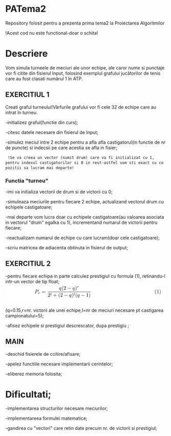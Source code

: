 # PATema2
Repository folosit pentru a prezenta prima tema2 la Proiectarea Algoritmilor

!Acest cod nu este functional-doar o schita!

# Descriere
Vom simula turneele de meciuri ale unor echipe, ale caror nume si punctaje vor fi citite din fisierul Input, folosind exemplul grafului jucătorilor de
tenis care au fost clasati numărul 1 în ATP. 
## EXERCITIUL 1
Creati graful turneului!Vârfurile grafului vor fi cele 32 de echipe care au intrat în turneu.

-initializez graful(functie din curs);

-citesc datele necesare din fisierul de Input;

-simulez meciul intre 2 echipe pentru a afla afla castigatorul(in functie de nr de puncte) si indecsii pe care acestia se afla in fisier;

     !Se va creea un vector (numit drum) care va fi initializat cu 1, pentru indexul castigatorilor si 0 in rest-astfel vom sti exact cu ce pozitii sa lucram mai departe!

### Functia "turneu"

-imi va initializa vectorii de drum si de victorii cu 0;

-simuleaza meciurile pentru fiecare 2 echipe, actualizand vectorul drum cu echipele castigatoare;

-mai departe vom lucra doar cu echipele castigatoare(au valoarea asociata in vectorul "drum" egalka cu 1), incrementand numarul de victorii pentru fiecare;

-reactualizam numarul de echipe cu care lucram(doar cele castigatoare);

-scriu matricea de adiacenta obtinuta in fisierul de output;

## EXERCITIUL 2

-pentru fiecare echipa in parte calculez prestigiul cu formula (1), retinandu-l intr-un vector de tip float;
![Formula Prestigiu](formula.png)

(q=0.15,r=nr. victorii ale unei echipe,l=nr de meciuri necesare pt castigarea campionatului=5);

-afisez echipele si prestigiul descrescator, dupa prestigiu ;

## MAIN

-deschid fisierele de ccitire/afisare;

-apelez functiile necesare implementarii cerintelor;

-eliberez memoria folosita;
# Dificultati;

-implementarea structurilor necesare meciurilor;

-implementareea formulei matematice;

-gandirea cu "vectori" care retin date precum nr. de victorii si prestigiul;
